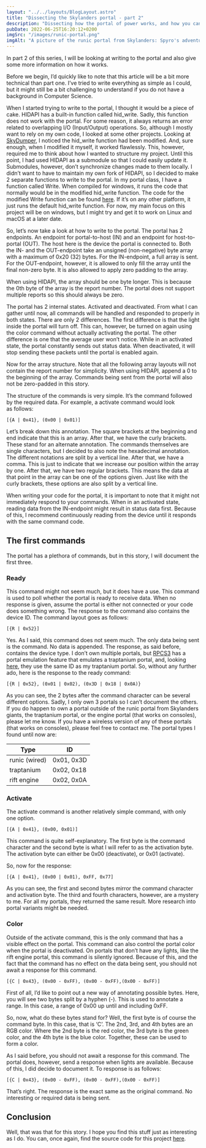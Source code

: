 ```yaml
---
layout: "../../layouts/BlogLayout.astro"
title: "Dissecting the Skylanders portal - part 2"
description: "Dissecting how the portal of power works, and how you can play with it too."
pubDate: 2022-06-25T16:20:12+0200
imgSrc: "/images/runic-portal.png"
imgAlt: "A picture of the runic portal from Skylanders: Spyro's adventure"
---
```

In part 2 of this series, I will be looking at writing to the portal and also give some more information on how it works.

Before we begin, I’d quickly like to note that this article will be a bit more technical than part one. I’ve tried to write everything as simple as I could, but it might still be a bit challenging to understand if you do not have a background in Computer Science.

When I started trying to write to the portal, I thought it would be a piece of cake. HIDAPI has a built-in function called hid_write. Sadly, this function does not work with the portal. For some reason, it always returns an error related to overlapping I/O (Input/Output) operations. So, although I mostly want to rely on my own code, I looked at some other projects. Looking at [SkyDumper](https://github.com/capull0/SkyDumper), I noticed the hid_write function had been modified. And, sure enough, when I modified it myself, it worked flawlessly. This, however, required me to think about how I wanted to structure my project. Until this point, I had used HIDAPI as a submodule so that I could easily update it. Submodules, however, don’t synchronize changes made to them locally. I didn’t want to have to maintain my own fork of HIDAPI, so I decided to make 2 separate functions to write to the portal. In my portal class, I have a function called Write. When compiled for windows, it runs the code that normally would be in the modified hid_write function. The code for the modified Write function can be found [here](https://github.com/mandar1jn/SkylandersEditor/blob/9da6a7430a46781e6af4616599b4ef4651b3a7b0/SkylandersEditor/src/Portal.cpp#L13-L54)\. If it’s on any other platform, it just runs the default hid_write function. For now, my main focus on this project will be on windows, but I might try and get it to work on Linux and macOS at a later date.

So, let’s now take a look at how to write to the portal. The portal has 2 endpoints. An endpoint for portal-to-host (IN) and an endpoint for host-to-portal (OUT). The host here is the device the portal is connected to. Both the IN- and the OUT-endpoint take an unsigned (non-negative) byte array with a maximum of 0x20 (32) bytes. For the IN-endpoint, a full array is sent. For the OUT-endpoint, however, it is allowed to only fill the array until the final non-zero byte. It is also allowed to apply zero padding to the array.

When using HIDAPI, the array should be one byte longer. This is because the 0th byte of the array is the report number. The portal does not support multiple reports so this should always be zero.

The portal has 2 internal states. Activated and deactivated. From what I can gather until now, all commands will be handled and responded to properly in both states. There are only 2 differences. The first difference is that the light inside the portal will turn off. This can, however, be turned on again using the color command without actually activating the portal. The other difference is one that the average user won’t notice. While in an activated state, the portal constantly sends out status data. When deactivated, it will stop sending these packets until the portal is enabled again.

Now for the array structure. Note that all the following array layouts will not contain the report number for simplicity. When using HIDAPI, append a 0 to the beginning of the array. Commands being sent from the portal will also not be zero-padded in this story.

The structure of the commands is very simple. It’s the command followed by the required data. For example, a activate command would look as follows:

    [{A | 0x41}, (0x00 | 0x01)]

Let’s break down this annotation. The square brackets at the beginning and end indicate that this is an array. After that, we have the curly brackets. These stand for an alternate annotation. The commands themselves are single characters, but I decided to also note the hexadecimal annotation. The different notations are split by a vertical line. After that, we have a comma. This is just to indicate that we increase our position within the array by one. After that, we have two regular brackets. This means the data at that point in the array can be one of the options given. Just like with the curly brackets, these options are also split by a vertical line.

When writing your code for the portal, it is important to note that it might not immediately respond to your commands. When in an activated state, reading data from the IN-endpoint might result in status data first. Because of this, I recommend continuously reading from the device until it responds with the same command code.

## The first commands
The portal has a plethora of commands, but in this story, I will document the first three.

### Ready
This command might not seem much, but it does have a use. This command is used to poll whether the portal is ready to receive data. When no response is given, assume the portal is either not connected or your code does something wrong. The response to the command also contains the device ID. The command layout goes as follows:

    [{R | 0x52}]

Yes. As I said, this command does not seem much. The only data being sent is the command. No data is appended. The response, as said before, contains the device type. I don’t own multiple portals, but [RPCS3](https://rpcs3.net) has a portal emulation feature that emulates a traptanium portal, and, looking [here](https://github.com/Desterly/rpcs3/blob/master/rpcs3/Emu/Io/Skylander.cpp#L294), they use the same ID as my traptanium portal. So, without any further ado, here is the response to the ready command:

    [{R | 0x52}, (0x01 | 0x02), (0x3D | 0x18 | 0x0A)}

As you can see, the 2 bytes after the command character can be several different options. Sadly, I only own 3 portals so I can’t document the others. If you do happen to own a portal outside of the runic portal from Skylanders giants, the traptanium portal, or the engine portal (that works on consoles), please let me know. If you have a wireless version of any of these portals (that works on consoles), please feel free to contact me. The portal types I found until now are:

<table>
	<thead>
		<tr>
			<th>Type</th>
			<th>ID</th>
		</tr>
	</thead>
	<tbody>
		<tr>
			<td>runic (wired)</td>
			<td>0x01, 0x3D</td>
		</tr>
		<tr>
			<td>traptanium</td>
			<td>0x02, 0x18</td>
		</tr>
		<tr>
			<td>rift engine</td>
			<td>0x02, 0x0A</td>
		</tr>
	</tbody>
</table>

### Activate
The activate command is another relatively simple command, with only one option.

    [{A | 0x41}, (0x00, 0x01)]

This command is quite self-explanatory. The first byte is the command character and the second byte is what I will refer to as the activation byte. The activation byte can either be 0x00 (deactivate), or 0x01 (activate).

So, now for the response:

    [{A | 0x41}, (0x00 | 0x01), 0xFF, 0x77]

As you can see, the first and second bytes mirror the command character and activation byte. The third and fourth characters, however, are a mystery to me. For all my portals, they returned the same result. More research into portal variants might be needed.

### Color
Outside of the activate command, this is the only command that has a visible effect on the portal. This command can also control the portal color when the portal is deactivated. On portals that don’t have any lights, like the rift engine portal, this command is silently ignored. Because of this, and the fact that the command has no effect on the data being sent, you should not await a response for this command.

    [{C | 0x43}, (0x00 - 0xFF), (0x00 - 0xFF),(0x00 - 0xFF)]

First of all, I’d like to point out a new way of annotating possible bytes. Here, you will see two bytes split by a hyphen (-). This is used to annotate a range. In this case, a range of 0x00 up until and including 0xFF.

So, now, what do these bytes stand for? Well, the first byte is of course the command byte. In this case, that is ‘C’. The 2nd, 3rd, and 4th bytes are an RGB color. Where the 2nd byte is the red color, the 3rd byte is the green color, and the 4th byte is the blue color. Together, these can be used to form a color.

As I said before, you should not await a response for this command. The portal does, however, send a response when lights are available. Because of this, I did decide to document it. To response is as follows:

    [{C | 0x43}, (0x00 - 0xFF), (0x00 - 0xFF),(0x00 - 0xFF)]

That’s right. The response is the exact same as the original command. No interesting or required data is being sent.

## Conclusion
Well, that was that for this story. I hope you find this stuff just as interesting as I do. You can, once again, find the source code for this project [here](https://github.com/mandar1jn/SkylandersEditor).